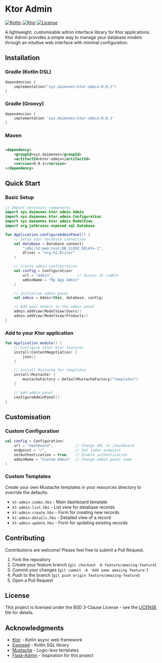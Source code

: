 # Ktor Admin

[![Kotlin](https://img.shields.io/badge/Kotlin-2.1.0+-blue.svg)](https://kotlinlang.org)
[![Ktor](https://img.shields.io/badge/Ktor-3.0.2+-blue.svg)](https://ktor.io/)
[![License](https://img.shields.io/badge/License-BSD_3--Clause-blue.svg)](LICENSE)

A lightweight, customisable admin interface library for Ktor applications. Ktor Admin provides a simple way to manage
your database models through an intuitive web interface with minimal configuration.

## Installation

### Gradle (Kotlin DSL)

```kotlin
dependencies {
    implementation("xyz.daimones:ktor-admin:0.0.1")
}
```

### Gradle (Groovy)

```groovy
dependencies {
    implementation 'xyz.daimones:ktor-admin:0.0.1'
}
```

### Maven

```xml

<dependency>
    <groupId>xyz.daimones</groupId>
    <artifactId>ktor-admin</artifactId>
    <version>0.0.1</version>
</dependency>
```

## Quick Start

### Basic Setup

```kotlin
// Import necessary components
import xyz.daimones.ktor.admin.Admin
import xyz.daimones.ktor.admin.Configuration
import xyz.daimones.ktor.admin.ModelView
import org.jetbrains.exposed.sql.Database

fun Application.configureAdminPanel() {
    // Setup your database connection
    val database = Database.connect(
        "jdbc:h2:mem:test;DB_CLOSE_DELAY=-1",
        driver = "org.h2.Driver"
    )

    // Create admin configuration
    val config = Configuration(
        url = "admin",           // Access at /admin
        adminName = "My App Admin"
    )

    // Initialize admin panel
    val admin = Admin(this, database, config)

    // Add your models to the admin panel
    admin.addView(ModelView(Users))
    admin.addView(ModelView(Products))
}
```

### Add to your Ktor application

```kotlin
fun Application.module() {
    // Configure other Ktor features
    install(ContentNegotiation) {
        json()
    }

    // Install Mustache for templates
    install(Mustache) {
        mustacheFactory = DefaultMustacheFactory("templates")
    }

    // Add admin panel
    configureAdminPanel()
}
```

## Customisation

### Custom Configuration

```kotlin
val config = Configuration(
    url = "dashboard",          // Change URL to /dashboard
    endpoint = "/",             // Set index endpoint
    setAuthentication = true,   // Enable authentication
    adminName = "Custom Admin"  // Change admin panel name
)
```

### Custom Templates

Create your own Mustache templates in your resources directory to override the defaults:

- `kt-admin-index.hbs` - Main dashboard template
- `kt-admin-list.hbs` - List view for database records
- `kt-admin-create.hbs` - Form for creating new records
- `kt-admin-details.hbs` - Detailed view of a record
- `kt-admin-update.hbs` - Form for updating existing records

## Contributing

Contributions are welcome! Please feel free to submit a Pull Request.

1. Fork the repository
2. Create your feature branch (`git checkout -b feature/amazing-feature`)
3. Commit your changes (`git commit -m 'Add some amazing feature'`)
4. Push to the branch (`git push origin feature/amazing-feature`)
5. Open a Pull Request

## License

This project is licensed under the BSD 3-Clause License - see the [LICENSE](LICENSE) file for details.

## Acknowledgments

- [Ktor](https://ktor.io/) - Kotlin async web framework
- [Exposed](https://github.com/JetBrains/Exposed) - Kotlin SQL library
- [Mustache](https://github.com/spullara/mustache.java) - Logic-less templates
- [Flask-Admin](https://github.com/flask-admin/flask-admin) - Inspiration for this project
